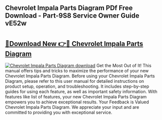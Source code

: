 ## Chevrolet Impala Parts Diagram PDf Free Download - Part-9S8 Service Owner Guide vE52w

# <h2><a href="http://dfjgust.blite.top/?on=Chevrolet+Impala+Parts+Diagram">🔗Download New 👉🔴 Chevrolet Impala Parts Diagram</a></h2>

[![Chevrolet Impala Parts Diagram download](https://i.imgur.com/lujVjoI.png)](http://dfjgust.blite.top/?on=Chevrolet+Impala+Parts+Diagram)
Get the Most Out of It! This manual offers tips and tricks to maximize the performance of your new Chevrolet Impala Parts Diagram. Before using your Chevrolet Impala Parts Diagram, please refer to this user manual for detailed instructions on product setup, operation, and troubleshooting. It includes step-by-step guides for using each feature, as well as important safety information. With features like list of features, your new Chevrolet Impala Parts Diagram empowers you to achieve exceptional results. Your Feedback is Valued Chevrolet Impala Parts Diagram. We appreciate your input and are committed to providing you with exceptional service.
